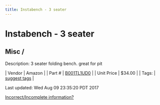 ```yaml
---
title: Instabench - 3 seater
---
```


# Instabench - 3 seater
## Misc / 
Description: 	3 seater folding bench. great for pit 

| Vendor | Amazon | 
| Part # | [B001TL1UD0](http://www.amazon.com/Insta-Bench-IBC3-Classic-3-Seater-Bench/dp/B001TL1UD0) | 
| Unit Price | $34.00 | 
| Tags: | [suggest tags](https://docs.google.com/forms/d/e/1FAIpQLSeWyY8v3RgOty-MyWmh9U0iivNYN_molChYyS-0U-o-kOAv_g/viewform) | 

Last updated: Wed Aug 09 23:35:20 PDT 2017

 [Incorrect/Incomplete information?](https://docs.google.com/forms/d/e/1FAIpQLSeWyY8v3RgOty-MyWmh9U0iivNYN_molChYyS-0U-o-kOAv_g/viewform)